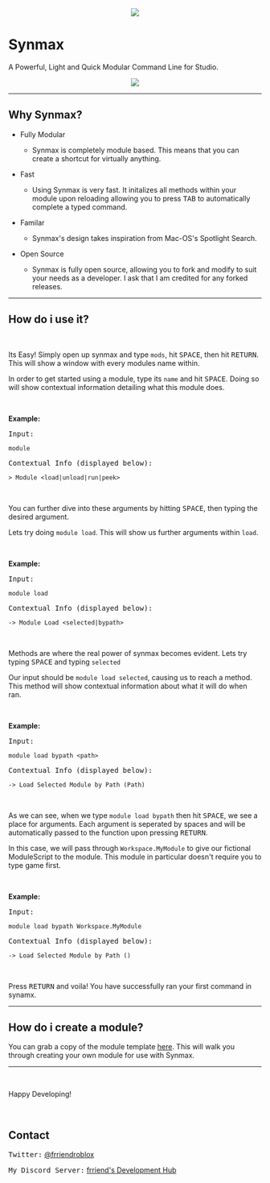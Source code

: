 <div align="center"><img src="https://doy2mn9upadnk.cloudfront.net/uploads/default/original/4X/f/f/2/ff2d728091d013d3768b54e642a0f52677749bfd.png"></img></div>

# Synmax
A Powerful, Light and Quick Modular Command Line for Studio.

<div align="center"><img src="https://s6.gifyu.com/images/Module-method.gif"></img></div>

___

## Why Synmax?

- Fully Modular
    - Synmax is completely module based. This means that you can create a shortcut for virtually anything.

- Fast
    - Using Synmax is very fast. It initalizes all methods within your module upon reloading allowing you to press <kbd>TAB</kbd> to automatically complete a typed command.

- Familar
    - Synmax's design takes inspiration from Mac-OS's Spotlight Search.

- Open Source  
    - Synmax is fully open source, allowing you to fork and modify to suit your needs as a developer. I ask that I am credited for any forked releases.

___

## How do i use it?

<br>

Its Easy! Simply open up synmax and type `mods`, hit <kbd>SPACE</kbd>, then hit <kbd>RETURN</kbd>. This will show a window with every modules name within.

In order to get started using a module, type its `name` and hit <kbd>SPACE</kbd>. Doing so will show contextual information detailing what this module does.

<br>

**Example:**

<kbd>Input:</kbd>
```
module
``` 
<kbd>Contextual Info (displayed below):</kbd>
```
> Module <load|unload|run|peek>
```

<br>

You can further dive into these arguments by hitting <kbd>SPACE</kbd>, then typing the desired argument.

Lets try doing `module load`. This will show us further arguments within `load`.

<br>

**Example:**

<kbd>Input:</kbd>
```
module load 
``` 
<kbd>Contextual Info (displayed below):</kbd>
```
-> Module Load <selected|bypath>
```

<br>

Methods are where the real power of synmax becomes evident. Lets try typing <kbd>SPACE</kbd> and typing `selected`

Our input should be `module load selected`, causing us to reach a method. This method will show contextual information about what it will do when ran.

<br>

**Example:**

<kbd>Input:</kbd>
```
module load bypath <path>

``` 
<kbd>Contextual Info (displayed below):</kbd>
```
-> Load Selected Module by Path (Path)
```

<br>

As we can see, when we type `module load bypath` then hit <kbd>SPACE</kbd>, we see a place for arguments. Each argument is seperated by spaces and will be automatically passed to the function upon pressing <kbd>RETURN</kbd>.

In this case, we will pass through `Workspace.MyModule` to give our fictional ModuleScript to the module. This module in particular doesn't require you to type game first.

<br>

**Example:**

<kbd>Input:</kbd>
```
module load bypath Workspace.MyModule
``` 
<kbd>Contextual Info (displayed below):</kbd>
```
-> Load Selected Module by Path ()
```

<br>

Press <kbd>RETURN</kbd> and voila! You have successfully ran your first command in synamx.

___

## How do i create a module?

You can grab a copy of the module template [here](https://github.com/frriendRBLX/Synmax/blob/master/src/template.lua). This will walk you through creating your own module for use with Synmax.

---

<br>

Happy Developing!

<br>

## Contact

<kbd>Twitter:</kbd>
[@frriendroblox](https://twitter.com/frriendRoblox)

<kbd>My Discord Server:</kbd>
[frriend's Development Hub](www.discord.gg/dmpwZhbq5n)


